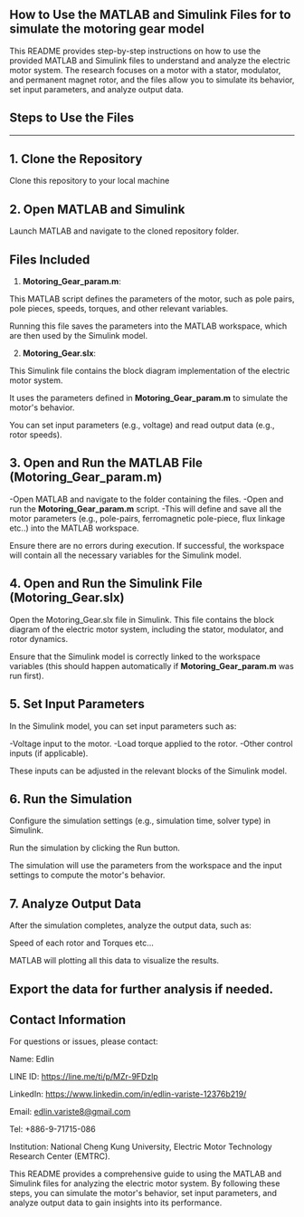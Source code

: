## How to Use the MATLAB and Simulink Files for to simulate the motoring gear model

This README provides step-by-step instructions on how to use the provided MATLAB and Simulink files to understand and analyze the electric motor system. The research focuses on a motor with a stator, modulator, and permanent magnet rotor, and the files allow you to simulate its behavior, set input parameters, and analyze output data.

## Steps to Use the Files
---

## 1. Clone the Repository

Clone this repository to your local machine

## 2. Open MATLAB and Simulink

Launch MATLAB and navigate to the cloned repository folder.

## Files Included

1) **Motoring_Gear_param.m**:

This MATLAB script defines the parameters of the motor, such as pole pairs, pole pieces, speeds, torques, and other relevant variables.

Running this file saves the parameters into the MATLAB workspace, which are then used by the Simulink model.

2) **Motoring_Gear.slx**:

This Simulink file contains the block diagram implementation of the electric motor system.

It uses the parameters defined in **Motoring_Gear_param.m** to simulate the motor's behavior.

You can set input parameters (e.g., voltage) and read output data (e.g., rotor speeds).

## 3. Open and Run the MATLAB File (**Motoring_Gear_param.m**)

-Open MATLAB and navigate to the folder containing the files.
-Open and run the **Motoring_Gear_param.m** script.
-This will define and save all the motor parameters (e.g., pole-pairs, ferromagnetic pole-piece, flux linkage etc..) into the MATLAB workspace.

Ensure there are no errors during execution. If successful, the workspace will contain all the necessary variables for the Simulink model.

## 4.  Open and Run the Simulink File (**Motoring_Gear.slx**)

Open the Motoring_Gear.slx file in Simulink.
This file contains the block diagram of the electric motor system, including the stator, modulator, and rotor dynamics.

Ensure that the Simulink model is correctly linked to the workspace variables (this should happen automatically if **Motoring_Gear_param.m** was run first).

## 5. Set Input Parameters

In the Simulink model, you can set input parameters such as:

-Voltage input to the motor.
-Load torque applied to the rotor.
-Other control inputs (if applicable).

These inputs can be adjusted in the relevant blocks of the Simulink model.

## 6. Run the Simulation

Configure the simulation settings (e.g., simulation time, solver type) in Simulink.

Run the simulation by clicking the Run button.

The simulation will use the parameters from the workspace and the input settings to compute the motor's behavior.

## 7. Analyze Output Data

After the simulation completes, analyze the output data, such as:

Speed of each rotor and Torques etc...

MATLAB will plotting all this data to visualize the results.

Export the data for further analysis if needed.
---

## Contact Information

For questions or issues, please contact:

Name: Edlin

LINE ID: https://line.me/ti/p/MZr-9FDzlp

LinkedIn: https://www.linkedin.com/in/edlin-variste-12376b219/

Email: edlin.variste8@gmail.com

Tel: +886-9-71715-086

Institution: National Cheng Kung University, Electric Motor Technology Research Center (EMTRC).





This README provides a comprehensive guide to using the MATLAB and Simulink files for analyzing the electric motor system. By following these steps, you can simulate the motor's behavior, set input parameters, and analyze output data to gain insights into its performance.

